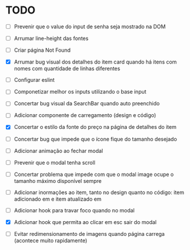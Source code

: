 # TODO

- [ ] Prevenir que o value do input de senha seja mostrado na DOM

- [ ] Arrumar line-height das fontes

- [ ] Criar página Not Found

- [x] Arrumar bug visual dos detalhes do item card quando há itens com nomes com quantidade de linhas diferentes

- [ ] Configurar eslint

- [ ] Componetizar melhor os inputs utilizando o base input

- [ ] Concertar bug visual da SearchBar quando auto preenchido

- [ ] Adicionar componente de carregamento (design e código)

- [x] Concertar o estilo da fonte do preço na página de detalhes do item

- [ ] Concertar bug que impede que o ícone fique do tamanho desejado

- [ ] Adicionar animação ao fechar modal

- [ ] Prevenir que o modal tenha scroll

- [ ] Concertar problema que impede com que o modal image ocupe o tamanho máximo disponível sempre

- [ ] Adicionar inormações ao item, tanto no design quanto no código: item adicionado em e item atualizado em

- [ ] Adicionar hook para travar foco quando no modal

- [x] Adicionar hook que permita ao clicar em esc sair do modal

- [ ] Evitar redimensionamento de imagens quando página carrega (acontece muito rapidamente)
